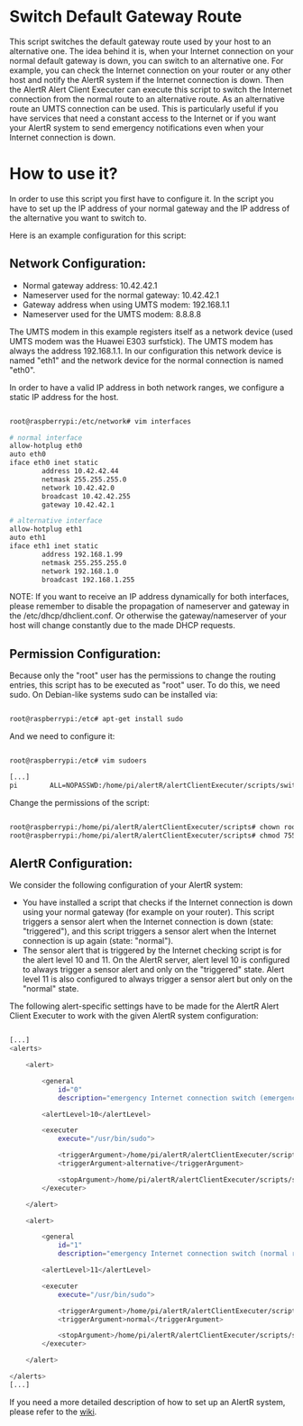 Switch Default Gateway Route
======

This script switches the default gateway route used by your host to an alternative one. The idea behind it is, when your Internet connection on your normal default gateway is down, you can switch to an alternative one. For example, you can check the Internet connection on your router or any other host and notify the AlertR system if the Internet connection is down. Then the AlertR Alert Client Executer can execute this script to switch the Internet connection from the normal route to an alternative route. As an alternative route an UMTS connection can be used. This is particularly useful if you have services that need a constant access to the Internet or if you want your AlertR system to send emergency notifications even when your Internet connection is down.


How to use it?
======

In order to use this script you first have to configure it. In the script you have to set up the IP address of your normal gateway and the IP address of the alternative you want to switch to. 

Here is an example configuration for this script:


Network Configuration:
------

* Normal gateway address: 10.42.42.1
* Nameserver used for the normal gateway: 10.42.42.1
* Gateway address when using UMTS modem: 192.168.1.1
* Nameserver used for the UMTS modem: 8.8.8.8


The UMTS modem in this example registers itself as a network device
(used UMTS modem was the Huawei E303 surfstick). The UMTS modem has always
the address 192.168.1.1. In our configuration this network device is named
"eth1" and the network device for the normal connection is named "eth0".

In order to have a valid IP address in both network ranges, we configure
a static IP address for the host.

```bash

root@raspberrypi:/etc/network# vim interfaces

# normal interface
allow-hotplug eth0
auto eth0
iface eth0 inet static
        address 10.42.42.44
        netmask 255.255.255.0
        network 10.42.42.0
        broadcast 10.42.42.255
        gateway 10.42.42.1

# alternative interface
allow-hotplug eth1
auto eth1
iface eth1 inet static
        address 192.168.1.99
        netmask 255.255.255.0
        network 192.168.1.0
        broadcast 192.168.1.255

```

NOTE: If you want to receive an IP address dynamically for both interfaces,
please remember to disable the propagation of nameserver and gateway in the
/etc/dhcp/dhclient.conf. Or otherwise the gateway/nameserver of your host
will change constantly due to the made DHCP requests.


Permission Configuration:
------

Because only the "root" user has the permissions to change the routing entries,
this script has to be executed as "root" user. To do this, we need sudo. On
Debian-like systems sudo can be installed via:

```bash

root@raspberrypi:/etc# apt-get install sudo

```

And we need to configure it:

```bash

root@raspberrypi:/etc# vim sudoers

[...]
pi        ALL=NOPASSWD:/home/pi/alertR/alertClientExecuter/scripts/switch_route.py

```

Change the permissions of the script:

```bash

root@raspberrypi:/home/pi/alertR/alertClientExecuter/scripts# chown root:root switch_route.py 
root@raspberrypi:/home/pi/alertR/alertClientExecuter/scripts# chmod 755 switch_route.py

```


AlertR Configuration:
------

We consider the following configuration of your AlertR system:

* You have installed a script that checks if the Internet connection is down using your normal gateway (for example on your router). This script triggers a sensor alert when the Internet connection is down (state: "triggered"), and this script triggers a sensor alert when the Internet connection is up again (state: "normal").
* The sensor alert that is triggered by the Internet checking script is for the alert level 10 and 11. On the AlertR server, alert level 10 is configured to always trigger a sensor alert and only on the "triggered" state. Alert level 11 is also configured to always trigger a sensor alert but only on the "normal" state.

The following alert-specific settings have to be made for the AlertR Alert Client Executer to work with the given AlertR system configuration:

```bash

[...]
<alerts>

    <alert>

        <general
            id="0"
            description="emergency Internet connection switch (emergency route)" />

        <alertLevel>10</alertLevel>

        <executer
            execute="/usr/bin/sudo">

            <triggerArgument>/home/pi/alertR/alertClientExecuter/scripts/switch_route.py</triggerArgument>
            <triggerArgument>alternative</triggerArgument>

            <stopArgument>/home/pi/alertR/alertClientExecuter/scripts/switch_route.py</stopArgument>
        </executer>

    </alert>

    <alert>

        <general
            id="1"
            description="emergency Internet connection switch (normal route)" />

        <alertLevel>11</alertLevel>

        <executer
            execute="/usr/bin/sudo">

            <triggerArgument>/home/pi/alertR/alertClientExecuter/scripts/switch_route.py</triggerArgument>
            <triggerArgument>normal</triggerArgument>

            <stopArgument>/home/pi/alertR/alertClientExecuter/scripts/switch_route.py</stopArgument>
        </executer>

    </alert>

</alerts>
[...]

```

If you need a more detailed description of how to set up an AlertR system, please refer to the [wiki](https://github.com/sqall01/alertR/wiki).